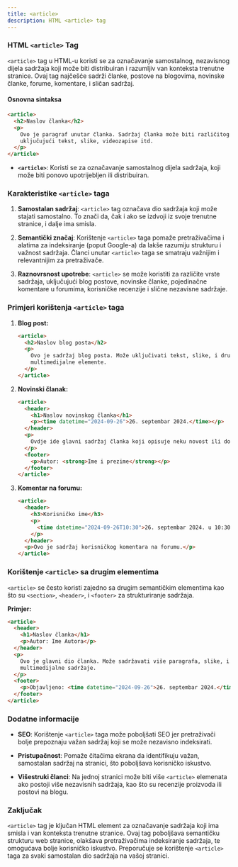 ```yaml
---
title: <article>
description: HTML <article> tag
---
```


### HTML `<article>` Tag

`<article>` tag u HTML-u koristi se za označavanje samostalnog, nezavisnog dijela sadržaja koji može biti distribuiran i razumljiv van konteksta trenutne stranice. Ovaj tag najčešće sadrži članke, postove na blogovima, novinske članke, forume, komentare, i sličan sadržaj.

#### Osnovna sintaksa

```html
<article>
  <h2>Naslov članka</h2>
  <p>
    Ovo je paragraf unutar članka. Sadržaj članka može biti različitog tipa,
    uključujući tekst, slike, videozapise itd.
  </p>
</article>
```

- **`<article>`**: Koristi se za označavanje samostalnog dijela sadržaja, koji može biti ponovo upotrijebljen ili distribuiran.

### Karakteristike `<article>` taga

1. **Samostalan sadržaj**:
   `<article>` tag označava dio sadržaja koji može stajati samostalno. To znači da, čak i ako se izdvoji iz svoje trenutne stranice, i dalje ima smisla.

2. **Semantički značaj**:
   Korištenje `<article>` taga pomaže pretraživačima i alatima za indeksiranje (poput Google-a) da lakše razumiju strukturu i važnost sadržaja. Članci unutar `<article>` taga se smatraju važnijim i relevantnijim za pretraživače.

3. **Raznovrsnost upotrebe**:
   `<article>` se može koristiti za različite vrste sadržaja, uključujući blog postove, novinske članke, pojedinačne komentare u forumima, korisničke recenzije i slične nezavisne sadržaje.

### Primjeri korištenja `<article>` taga

1. **Blog post:**

   ```html
   <article>
     <h2>Naslov blog posta</h2>
     <p>
       Ovo je sadržaj blog posta. Može uključivati tekst, slike, i druge
       multimedijalne elemente.
     </p>
   </article>
   ```

2. **Novinski članak:**

   ```html
   <article>
     <header>
       <h1>Naslov novinskog članka</h1>
       <p><time datetime="2024-09-26">26. septembar 2024.</time></p>
     </header>
     <p>
       Ovdje ide glavni sadržaj članka koji opisuje neku novost ili događaj.
     </p>
     <footer>
       <p>Autor: <strong>Ime i prezime</strong></p>
     </footer>
   </article>
   ```

3. **Komentar na forumu:**
   ```html
   <article>
     <header>
       <h3>Korisničko ime</h3>
       <p>
         <time datetime="2024-09-26T10:30">26. septembar 2024. u 10:30h</time>
       </p>
     </header>
     <p>Ovo je sadržaj korisničkog komentara na forumu.</p>
   </article>
   ```

### Korištenje `<article>` sa drugim elementima

`<article>` se često koristi zajedno sa drugim semantičkim elementima kao što su `<section>`, `<header>`, i `<footer>` za strukturiranje sadržaja.

**Primjer:**

```html
<article>
  <header>
    <h1>Naslov članka</h1>
    <p>Autor: Ime Autora</p>
  </header>
  <p>
    Ovo je glavni dio članka. Može sadržavati više paragrafa, slike, i druge
    multimedijalne sadržaje.
  </p>
  <footer>
    <p>Objavljeno: <time datetime="2024-09-26">26. septembar 2024.</time></p>
  </footer>
</article>
```

### Dodatne informacije

- **SEO**: Korištenje `<article>` taga može poboljšati SEO jer pretraživači bolje prepoznaju važan sadržaj koji se može nezavisno indeksirati.
- **Pristupačnost**: Pomaže čitačima ekrana da identifikuju važan, samostalan sadržaj na stranici, što poboljšava korisničko iskustvo.

- **Višestruki članci**: Na jednoj stranici može biti više `<article>` elemenata ako postoji više nezavisnih sadržaja, kao što su recenzije proizvoda ili postovi na blogu.

### Zaključak

`<article>` tag je ključan HTML element za označavanje sadržaja koji ima smisla i van konteksta trenutne stranice. Ovaj tag poboljšava semantičku strukturu web stranice, olakšava pretraživačima indeksiranje sadržaja, te omogućava bolje korisničko iskustvo. Preporučuje se korištenje `<article>` taga za svaki samostalan dio sadržaja na vašoj stranici.
